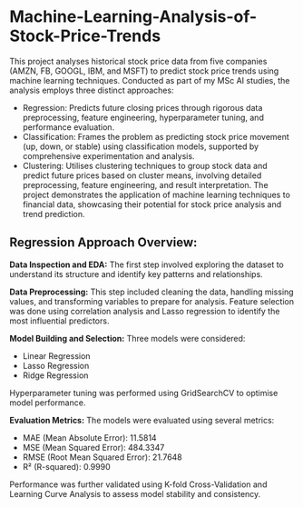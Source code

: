 # Machine-Learning-Analysis-of-Stock-Price-Trends
This project analyses historical stock price data from five companies (AMZN, FB, GOOGL, IBM, and MSFT) to predict stock price trends using machine learning techniques. Conducted as part of my MSc AI studies, the analysis employs three distinct approaches:
- Regression: Predicts future closing prices through rigorous data preprocessing, feature engineering, hyperparameter tuning, and performance evaluation.
- Classification: Frames the problem as predicting stock price movement (up, down, or stable) using classification models, supported by comprehensive experimentation and analysis.
- Clustering: Utilises clustering techniques to group stock data and predict future prices based on cluster means, involving detailed preprocessing, feature engineering, and result interpretation.
The project demonstrates the application of machine learning techniques to financial data, showcasing their potential for stock price analysis and trend prediction.

## Regression Approach Overview:
**Data Inspection and EDA:** The first step involved exploring the dataset to understand its structure and identify key patterns and relationships.

**Data Preprocessing:** This step included cleaning the data, handling missing values, and transforming variables to prepare for analysis. Feature selection was done using correlation analysis and Lasso regression to identify the most influential predictors.

**Model Building and Selection:** Three models were considered:
- Linear Regression
- Lasso Regression
- Ridge Regression

Hyperparameter tuning was performed using GridSearchCV to optimise model performance.

**Evaluation Metrics:** The models were evaluated using several metrics:
- MAE (Mean Absolute Error): 11.5814
- MSE (Mean Squared Error): 484.3347
- RMSE (Root Mean Squared Error): 21.7648
- R² (R-squared): 0.9990

Performance was further validated using K-fold Cross-Validation and Learning Curve Analysis to assess model stability and consistency.
